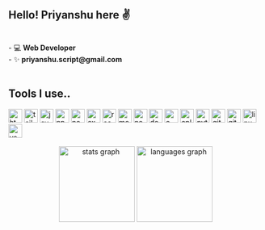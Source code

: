 <p align="left"><h2>Hello! Priyanshu here ✌️</h2> 
<!-- <img align="left" src="https://komarev.com/ghpvc/?username=anshucodie&style=flat-square&abbreviated=true&color=green" alt="anshuCodie" />  -->
</p>
<br />
- 💻 <b>Web Developer</b> <br />
- ✨ <b>priyanshu.script@gmail.com</b> <br />
<br/>

<h2 align="left">Tools I use..</h2>
<div align="left">
  <img src="https://img.shields.io/badge/HTML5-E34F26?logo=html5&logoColor=white&style=for-the-badge" height="27" alt="html5 logo"  />
  <img src="https://img.shields.io/badge/Tailwind CSS-06B6D4?logo=tailwindcss&logoColor=black&style=for-the-badge" height="27" alt="tailwindcss logo"  />
  <img src="https://img.shields.io/badge/JavaScript-F7DF1E?logo=javascript&logoColor=black&style=for-the-badge" height="27" alt="javascript logo"  />
  <!-- <img src="https://img.shields.io/badge/TypeScript-3178C6?logo=typescript&logoColor=white&style=for-the-badge" height="27" alt="typescript logo"  /> -->
  <img src="https://img.shields.io/badge/npm-CB3837?logo=npm&logoColor=white&style=for-the-badge" height="27" alt="npm logo"  />
  <img src="https://img.shields.io/badge/Node.js-339933?logo=nodedotjs&logoColor=white&style=for-the-badge" height="27" alt="nodejs logo"  />
  <img src="https://img.shields.io/badge/Express-000000?logo=express&logoColor=white&style=for-the-badge" height="27" alt="express logo"  />
  <img src="https://img.shields.io/badge/React-61DAFB?logo=react&logoColor=black&style=for-the-badge" height="27" alt="react logo"  />
  <img src="https://img.shields.io/badge/MongoDB-47A248?logo=mongodb&logoColor=white&style=for-the-badge" height="27" alt="mongodb logo"  />
  <img src="https://img.shields.io/badge/Next.js-000000?logo=nextdotjs&logoColor=white&style=for-the-badge" height="27" alt="nextjs logo"  />
  <img src="https://img.shields.io/badge/Docker-2496ED?logo=docker&logoColor=white&style=for-the-badge" height="27" alt="docker logo"  />
  <img src="https://img.shields.io/badge/C-A8B9CC?logo=c&logoColor=black&style=for-the-badge" height="27" alt="c logo"  />
  <img src="https://img.shields.io/badge/C++-00599C?logo=cplusplus&logoColor=white&style=for-the-badge" height="27" alt="cplusplus logo"  />
  <img src="https://img.shields.io/badge/Python-3776AB?logo=python&logoColor=white&style=for-the-badge" height="27" alt="python logo"  />
  <img src="https://img.shields.io/badge/GitHub-181717?logo=github&logoColor=white&style=for-the-badge" height="27" alt="github logo"  />
  <img src="https://img.shields.io/badge/Git-F05032?logo=git&logoColor=white&style=for-the-badge" height="27" alt="git logo"  />
<!--   <img src="https://img.shields.io/badge/openSUSE-73BA25?logo=opensuse&logoColor=black&style=for-the-badge" height="27" alt="opensuse logo"  /> -->
  <img src="https://img.shields.io/badge/Linux-FCC624?logo=linux&logoColor=black&style=for-the-badge" height="27" alt="linux logo"  />
  <img src="https://img.shields.io/badge/Visual Studio Code-007ACC?logo=visualstudiocode&logoColor=white&style=for-the-badge" height="27" alt="vscode logo"  />
</div>

<br/>

<div align="center">
  <img src="https://github-readme-stats.vercel.app/api?username=anshucodie&hide_title=false&hide_rank=false&show_icons=true&include_all_commits=true&count_private=true&disable_animations=false&theme=dracula&locale=en&hide_border=false&order=1" height="150" alt="stats graph"  />
  <img src="https://github-readme-stats.vercel.app/api/top-langs?username=anshucodie&locale=en&hide_title=false&layout=compact&card_width=320&langs_count=5&theme=dracula&hide_border=false&order=2" height="150" alt="languages graph"  />
</div>

<!-- https://profile-readme-generator.com -->
